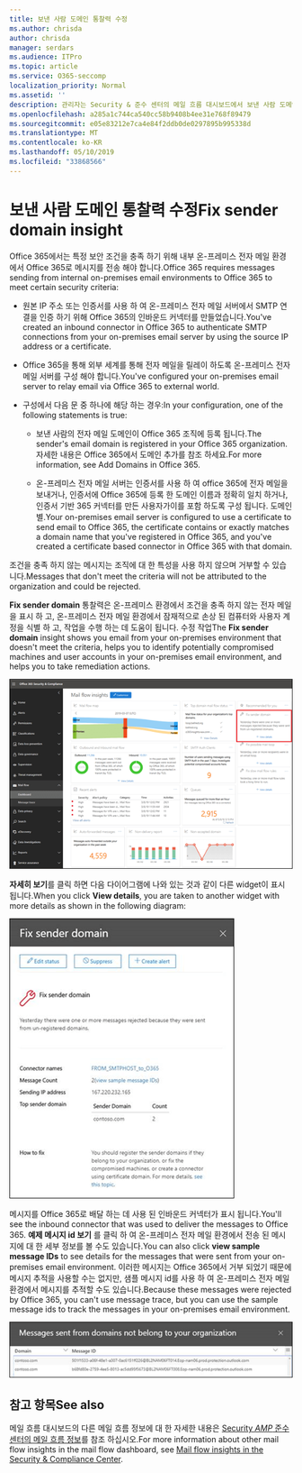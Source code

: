 ```yaml
---
title: 보낸 사람 도메인 통찰력 수정
ms.author: chrisda
author: chrisda
manager: serdars
ms.audience: ITPro
ms.topic: article
ms.service: O365-seccomp
localization_priority: Normal
ms.assetid: ''
description: 관리자는 Security & 준수 센터의 메일 흐름 대시보드에서 보낸 사람 도메인에 대 한 정보를 수정 하는 방법에 대해 알아볼 수 있습니다.
ms.openlocfilehash: a285a1c744ca540cc58b9408b4ee31e768f89479
ms.sourcegitcommit: e05e83212e7ca4e84f2ddb0de0297895b995338d
ms.translationtype: MT
ms.contentlocale: ko-KR
ms.lasthandoff: 05/10/2019
ms.locfileid: "33868566"
---
```

# <a name="fix-sender-domain-insight"></a><span data-ttu-id="38a58-103">보낸 사람 도메인 통찰력 수정</span><span class="sxs-lookup"><span data-stu-id="38a58-103">Fix sender domain insight</span></span>

<span data-ttu-id="38a58-104">Office 365에서는 특정 보안 조건을 충족 하기 위해 내부 온-프레미스 전자 메일 환경에서 Office 365로 메시지를 전송 해야 합니다.</span><span class="sxs-lookup"><span data-stu-id="38a58-104">Office 365 requires messages sending from internal on-premises email environments to Office 365 to meet certain security criteria:</span></span>

- <span data-ttu-id="38a58-105">원본 IP 주소 또는 인증서를 사용 하 여 온-프레미스 전자 메일 서버에서 SMTP 연결을 인증 하기 위해 Office 365의 인바운드 커넥터를 만들었습니다.</span><span class="sxs-lookup"><span data-stu-id="38a58-105">You've created an inbound connector in Office 365 to authenticate SMTP connections from your on-premises email server by using the source IP address or a certificate.</span></span>

- <span data-ttu-id="38a58-106">Office 365을 통해 외부 세계를 통해 전자 메일을 릴레이 하도록 온-프레미스 전자 메일 서버를 구성 해야 합니다.</span><span class="sxs-lookup"><span data-stu-id="38a58-106">You've configured your on-premises email server to relay email via Office 365 to external world.</span></span>

- <span data-ttu-id="38a58-107">구성에서 다음 문 중 하나에 해당 하는 경우:</span><span class="sxs-lookup"><span data-stu-id="38a58-107">In your configuration, one of the following statements is true:</span></span>

  - <span data-ttu-id="38a58-108">보낸 사람의 전자 메일 도메인이 Office 365 조직에 등록 됩니다.</span><span class="sxs-lookup"><span data-stu-id="38a58-108">The sender's email domain is registered in your Office 365 organization.</span></span> <span data-ttu-id="38a58-109">자세한 내용은 Office 365에서 도메인 추가를 참조 하세요.</span><span class="sxs-lookup"><span data-stu-id="38a58-109">For more information, see Add Domains in Office 365.</span></span>

  - <span data-ttu-id="38a58-110">온-프레미스 전자 메일 서버는 인증서를 사용 하 여 office 365에 전자 메일을 보내거나, 인증서에 Office 365에 등록 한 도메인 이름과 정확히 일치 하거나, 인증서 기반 365 커넥터를 만든 사용자가이를 포함 하도록 구성 됩니다. 도메인별.</span><span class="sxs-lookup"><span data-stu-id="38a58-110">Your on-premises email server is configured to use a certificate to send email to Office 365, the certificate contains or exactly matches a domain name that you've registered in Office 365, and you've created a certificate based connector in Office 365 with that domain.</span></span> 

<span data-ttu-id="38a58-111">조건을 충족 하지 않는 메시지는 조직에 대 한 특성을 사용 하지 않으며 거부할 수 있습니다.</span><span class="sxs-lookup"><span data-stu-id="38a58-111">Messages that don't meet the criteria will not be attributed to the organization and could be rejected.</span></span>

<span data-ttu-id="38a58-112">**Fix sender domain** 통찰력은 온-프레미스 환경에서 조건을 충족 하지 않는 전자 메일을 표시 하 고, 온-프레미스 전자 메일 환경에서 잠재적으로 손상 된 컴퓨터와 사용자 계정을 식별 하 고, 작업을 수행 하는 데 도움이 됩니다. 수정 작업</span><span class="sxs-lookup"><span data-stu-id="38a58-112">The **Fix sender domain** insight shows you email from your on-premises environment that doesn't meet the criteria, helps you to identify potentially compromised machines and user accounts in your on-premises email environment, and helps you to take remediation actions.</span></span>

![Security & 준수 센터의 메일 흐름 대시보드에서 보낸 사람 도메인 통찰력 수정](media/sender-domain-insight-selected.png)

<span data-ttu-id="38a58-114">**자세히 보기**를 클릭 하면 다음 다이어그램에 나와 있는 것과 같이 다른 widget이 표시 됩니다.</span><span class="sxs-lookup"><span data-stu-id="38a58-114">When you click **View details**, you are taken to another widget with more details as shown in the following diagram:</span></span>

![보낸 사람 도메인 문제 해결의 세부 정보 위젯](media/sender-domain-view-details.png)

<span data-ttu-id="38a58-116">메시지를 Office 365로 배달 하는 데 사용 된 인바운드 커넥터가 표시 됩니다.</span><span class="sxs-lookup"><span data-stu-id="38a58-116">You'll see the inbound connector that was used to deliver the messages to Office 365.</span></span> <span data-ttu-id="38a58-117">**예제 메시지 id 보기** 를 클릭 하 여 온-프레미스 전자 메일 환경에서 전송 된 메시지에 대 한 세부 정보를 볼 수도 있습니다.</span><span class="sxs-lookup"><span data-stu-id="38a58-117">You can also click **view sample message IDs** to see details for the messages that were sent from your on-premises email environment.</span></span> <span data-ttu-id="38a58-118">이러한 메시지는 Office 365에서 거부 되었기 때문에 메시지 추적을 사용할 수는 없지만, 샘플 메시지 id를 사용 하 여 온-프레미스 전자 메일 환경에서 메시지를 추적할 수도 있습니다.</span><span class="sxs-lookup"><span data-stu-id="38a58-118">Because these messages were rejected by Office 365, you can't use message trace, but you can use the sample message ids to track the messages in your on-premises email environment.</span></span>

![보낸 사람 도메인 정보 수정에서 예제 메시지 id 보기](media/sender-domain-view-sample-message-ids.png)

## <a name="see-also"></a><span data-ttu-id="38a58-120">참고 항목</span><span class="sxs-lookup"><span data-stu-id="38a58-120">See also</span></span>

<span data-ttu-id="38a58-121">메일 흐름 대시보드의 다른 메일 흐름 정보에 대 한 자세한 내용은 [Security _AMP_ 준수 센터의 메일 흐름 정보](mail-flow-insights-v2.md)를 참조 하십시오.</span><span class="sxs-lookup"><span data-stu-id="38a58-121">For more information about other mail flow insights in the mail flow dashboard, see [Mail flow insights in the Security & Compliance Center](mail-flow-insights-v2.md).</span></span>
